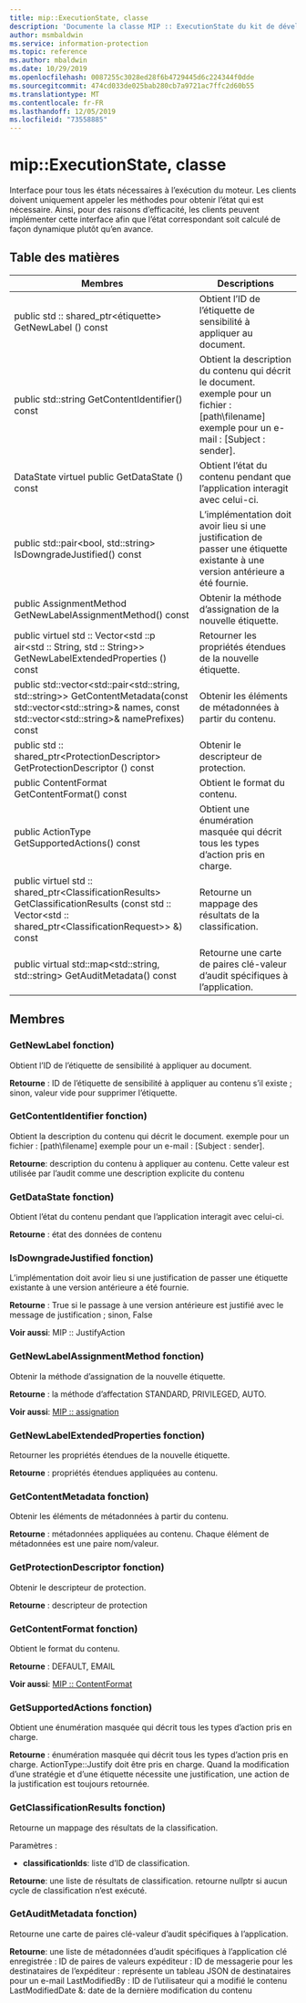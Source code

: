 ```yaml
---
title: mip::ExecutionState, classe
description: 'Documente la classe MIP :: ExecutionState du kit de développement logiciel (SDK) Microsoft Information Protection (MIP).'
author: msmbaldwin
ms.service: information-protection
ms.topic: reference
ms.author: mbaldwin
ms.date: 10/29/2019
ms.openlocfilehash: 0087255c3028ed28f6b4729445d6c224344f0dde
ms.sourcegitcommit: 474cd033de025bab280cb7a9721ac7ffc2d60b55
ms.translationtype: MT
ms.contentlocale: fr-FR
ms.lasthandoff: 12/05/2019
ms.locfileid: "73558885"
---
```

# <a name="class-mipexecutionstate"></a>mip::ExecutionState, classe 
Interface pour tous les états nécessaires à l’exécution du moteur.
Les clients doivent uniquement appeler les méthodes pour obtenir l’état qui est nécessaire. Ainsi, pour des raisons d’efficacité, les clients peuvent implémenter cette interface afin que l’état correspondant soit calculé de façon dynamique plutôt qu’en avance.
  
## <a name="summary"></a>Table des matières
 Membres                        | Descriptions                                
--------------------------------|---------------------------------------------
public std :: shared_ptr\<étiquette\> GetNewLabel () const  |  Obtient l’ID de l’étiquette de sensibilité à appliquer au document.
public std::string GetContentIdentifier() const  |  Obtient la description du contenu qui décrit le document. exemple pour un fichier : [path\filename] exemple pour un e-mail : [Subject : sender].
DataState virtuel public GetDataState () const  |  Obtient l’état du contenu pendant que l’application interagit avec celui-ci.
public std::pair\<bool, std::string\> IsDowngradeJustified() const  |  L’implémentation doit avoir lieu si une justification de passer une étiquette existante à une version antérieure a été fournie.
public AssignmentMethod GetNewLabelAssignmentMethod() const  |  Obtenir la méthode d’assignation de la nouvelle étiquette.
public virtuel std :: Vector\<std ::p air\<std :: String, std :: String\>\> GetNewLabelExtendedProperties () const  |  Retourner les propriétés étendues de la nouvelle étiquette.
public std::vector\<std::pair\<std::string, std::string\>\> GetContentMetadata(const std::vector\<std::string\>& names, const std::vector\<std::string\>& namePrefixes) const  |  Obtenir les éléments de métadonnées à partir du contenu.
public std :: shared_ptr\<ProtectionDescriptor\> GetProtectionDescriptor () const  |  Obtenir le descripteur de protection.
public ContentFormat GetContentFormat() const  |  Obtient le format du contenu.
public ActionType GetSupportedActions() const  |  Obtient une énumération masquée qui décrit tous les types d’action pris en charge.
public virtuel std :: shared_ptr\<ClassificationResults\> GetClassificationResults (const std :: Vector\<std :: shared_ptr\<ClassificationRequest\>\> &) const  |  Retourne un mappage des résultats de la classification.
public virtual std::map\<std::string, std::string\> GetAuditMetadata() const  |  Retourne une carte de paires clé-valeur d’audit spécifiques à l’application.
  
## <a name="members"></a>Membres
  
### <a name="getnewlabel-function"></a>GetNewLabel fonction)
Obtient l’ID de l’étiquette de sensibilité à appliquer au document.

  
**Retourne** : ID de l’étiquette de sensibilité à appliquer au contenu s’il existe ; sinon, valeur vide pour supprimer l’étiquette.
  
### <a name="getcontentidentifier-function"></a>GetContentIdentifier fonction)
Obtient la description du contenu qui décrit le document. exemple pour un fichier : [path\filename] exemple pour un e-mail : [Subject : sender].

  
**Retourne**: description du contenu à appliquer au contenu.
Cette valeur est utilisée par l’audit comme une description explicite du contenu
  
### <a name="getdatastate-function"></a>GetDataState fonction)
Obtient l’état du contenu pendant que l’application interagit avec celui-ci.

  
**Retourne** : état des données de contenu
  
### <a name="isdowngradejustified-function"></a>IsDowngradeJustified fonction)
L’implémentation doit avoir lieu si une justification de passer une étiquette existante à une version antérieure a été fournie.

  
**Retourne** : True si le passage à une version antérieure est justifié avec le message de justification ; sinon, False 
  
**Voir aussi**: MIP :: JustifyAction
  
### <a name="getnewlabelassignmentmethod-function"></a>GetNewLabelAssignmentMethod fonction)
Obtenir la méthode d’assignation de la nouvelle étiquette.

  
**Retourne** : la méthode d’affectation STANDARD, PRIVILEGED, AUTO. 
  
**Voir aussi**: [MIP :: assignation](mip-enums-and-structs.md#assignmentmethod-enum)
  
### <a name="getnewlabelextendedproperties-function"></a>GetNewLabelExtendedProperties fonction)
Retourner les propriétés étendues de la nouvelle étiquette.

  
**Retourne** : propriétés étendues appliquées au contenu.
  
### <a name="getcontentmetadata-function"></a>GetContentMetadata fonction)
Obtenir les éléments de métadonnées à partir du contenu.

  
**Retourne** : métadonnées appliquées au contenu. Chaque élément de métadonnées est une paire nom/valeur.
  
### <a name="getprotectiondescriptor-function"></a>GetProtectionDescriptor fonction)
Obtenir le descripteur de protection.

  
**Retourne** : descripteur de protection
  
### <a name="getcontentformat-function"></a>GetContentFormat fonction)
Obtient le format du contenu.

  
**Retourne** : DEFAULT, EMAIL 
  
**Voir aussi**: [MIP :: ContentFormat](mip-enums-and-structs.md#contentformat-enum)
  
### <a name="getsupportedactions-function"></a>GetSupportedActions fonction)
Obtient une énumération masquée qui décrit tous les types d’action pris en charge.

  
**Retourne** : énumération masquée qui décrit tous les types d’action pris en charge.
ActionType::Justify doit être pris en charge. Quand la modification d’une stratégie et d’une étiquette nécessite une justification, une action de la justification est toujours retournée.
  
### <a name="getclassificationresults-function"></a>GetClassificationResults fonction)
Retourne un mappage des résultats de la classification.

Paramètres :  
* **classificationIds**: liste d’ID de classification. 



  
**Retourne**: une liste de résultats de classification. retourne nullptr si aucun cycle de classification n’est exécuté.
  
### <a name="getauditmetadata-function"></a>GetAuditMetadata fonction)
Retourne une carte de paires clé-valeur d’audit spécifiques à l’application.

  
**Retourne**: une liste de métadonnées d’audit spécifiques à l’application clé enregistrée : ID de paires de valeurs expéditeur : ID de messagerie pour les destinataires de l’expéditeur : représente un tableau JSON de destinataires pour un e-mail LastModifiedBy : ID de l’utilisateur qui a modifié le contenu LastModifiedDate &: date de la dernière modification du contenu